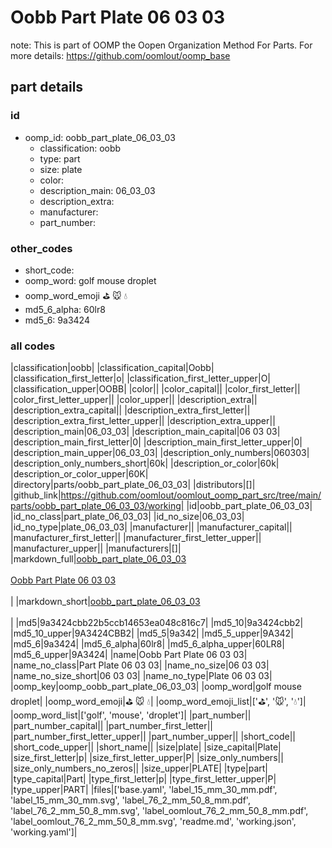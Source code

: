 # Oobb Part Plate 06 03 03  

note: This is part of OOMP the Oopen Organization Method For Parts. For more details: https://github.com/oomlout/oomp_base

##  part details





### id
* oomp_id: oobb_part_plate_06_03_03
  * classification: oobb
  * type: part
  * size: plate
  * color: 
  * description_main: 06_03_03
  * description_extra: 
  * manufacturer: 
  * part_number: 

### other_codes
* short_code: 
* oomp_word: golf mouse droplet
* oomp_word_emoji :golf: :mouse: :droplet:
* md5_6_alpha: 60lr8
* md5_6: 9a3424

### all codes 
|classification|oobb|
|classification_capital|Oobb|
|classification_first_letter|o|
|classification_first_letter_upper|O|
|classification_upper|OOBB|
|color||
|color_capital||
|color_first_letter||
|color_first_letter_upper||
|color_upper||
|description_extra||
|description_extra_capital||
|description_extra_first_letter||
|description_extra_first_letter_upper||
|description_extra_upper||
|description_main|06_03_03|
|description_main_capital|06 03 03|
|description_main_first_letter|0|
|description_main_first_letter_upper|0|
|description_main_upper|06_03_03|
|description_only_numbers|060303|
|description_only_numbers_short|60k|
|description_or_color|60k|
|description_or_color_upper|60K|
|directory|parts/oobb_part_plate_06_03_03|
|distributors|[]|
|github_link|https://github.com/oomlout/oomlout_oomp_part_src/tree/main/parts/oobb_part_plate_06_03_03/working|
|id|oobb_part_plate_06_03_03|
|id_no_class|part_plate_06_03_03|
|id_no_size|06_03_03|
|id_no_type|plate_06_03_03|
|manufacturer||
|manufacturer_capital||
|manufacturer_first_letter||
|manufacturer_first_letter_upper||
|manufacturer_upper||
|manufacturers|[]|
|markdown_full|[oobb_part_plate_06_03_03](https://github.com/oomlout/oomlout_oomp_part_src/tree/main/parts/oobb_part_plate_06_03_03/working)<br>[](https://github.com/oomlout/oomlout_oomp_part_src/tree/main/parts/oobb_part_plate_06_03_03/working)<br>[Oobb Part Plate 06 03 03](https://github.com/oomlout/oomlout_oomp_part_src/tree/main/parts/oobb_part_plate_06_03_03/working)<br><br>|
|markdown_short|[oobb_part_plate_06_03_03](https://github.com/oomlout/oomlout_oomp_part_src/tree/main/parts/oobb_part_plate_06_03_03/working)<br><br>|
|md5|9a3424cbb22b5ccb14653ea048c816c7|
|md5_10|9a3424cbb2|
|md5_10_upper|9A3424CBB2|
|md5_5|9a342|
|md5_5_upper|9A342|
|md5_6|9a3424|
|md5_6_alpha|60lr8|
|md5_6_alpha_upper|60LR8|
|md5_6_upper|9A3424|
|name|Oobb Part Plate 06 03 03|
|name_no_class|Part Plate 06 03 03|
|name_no_size|06 03 03|
|name_no_size_short|06 03 03|
|name_no_type|Plate 06 03 03|
|oomp_key|oomp_oobb_part_plate_06_03_03|
|oomp_word|golf mouse droplet|
|oomp_word_emoji|:golf: :mouse: :droplet:|
|oomp_word_emoji_list|[':golf:', ':mouse:', ':droplet:']|
|oomp_word_list|['golf', 'mouse', 'droplet']|
|part_number||
|part_number_capital||
|part_number_first_letter||
|part_number_first_letter_upper||
|part_number_upper||
|short_code||
|short_code_upper||
|short_name||
|size|plate|
|size_capital|Plate|
|size_first_letter|p|
|size_first_letter_upper|P|
|size_only_numbers||
|size_only_numbers_no_zeros||
|size_upper|PLATE|
|type|part|
|type_capital|Part|
|type_first_letter|p|
|type_first_letter_upper|P|
|type_upper|PART|
|files|['base.yaml', 'label_15_mm_30_mm.pdf', 'label_15_mm_30_mm.svg', 'label_76_2_mm_50_8_mm.pdf', 'label_76_2_mm_50_8_mm.svg', 'label_oomlout_76_2_mm_50_8_mm.pdf', 'label_oomlout_76_2_mm_50_8_mm.svg', 'readme.md', 'working.json', 'working.yaml']|
